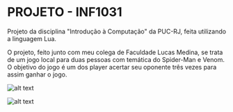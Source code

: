   # PROJETO - INF1031
Projeto da disciplina "Introdução à Computação" da PUC-RJ, feita utilizando a linguagem Lua.

O projeto, feito junto com meu colega de Faculdade Lucas Medina, se trata de um jogo local para duas pessoas com temática do Spider-Man e Venom. O objetivo do jogo é um dos player acertar seu oponente três vezes para assim ganhar o jogo.

![alt text](https://github.com/LucasTeixe/PROJETO---INF1031/blob/master/screenshots/tela_inicial.PNG)

![alt text](https://github.com/LucasTeixe/PROJETO---INF1031/blob/master/screenshots/jogo.PNG)

